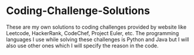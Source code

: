 # Coding-Challenge-Solutions
These are my own solutions to coding challenges provided by website like Leetcode, HackerRank, CodeChef, Project Euler, etc. The programming languages I use while solving these challenges is Python and Java but I will also use other ones which I will specify the reason in the code. 
